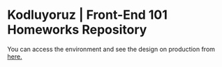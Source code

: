 # Kodluyoruz | Front-End 101 Homeworks Repository

You can access the environment and see the design on production from <a href="https://efefurkankarakaya.github.io/kodluyoruz-front-end-101">here.</a>